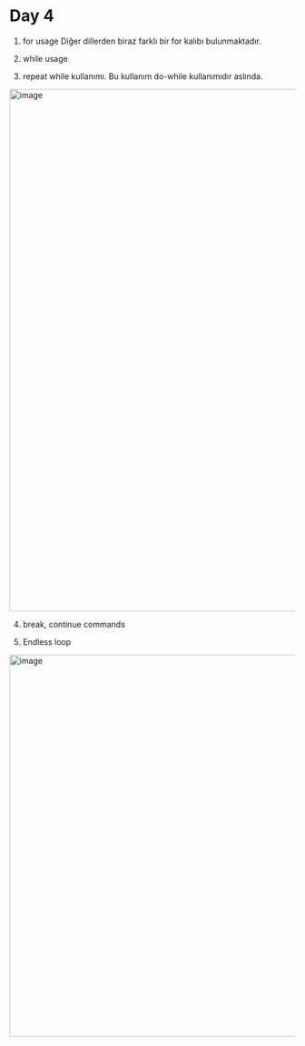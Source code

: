 # Day 4

1. for usage
Diğer dillerden biraz farklı bir for kalıbı bulunmaktadır.

2. while usage

3. repeat while kullanımı. Bu kullanım do-while kullanımıdır aslında.

<img width="919" alt="image" src="https://user-images.githubusercontent.com/56068905/187522833-7cb405cc-51e4-441b-8b63-f5ba56de7a96.png">

4. break, continue commands

5. Endless loop

<img width="672" alt="image" src="https://user-images.githubusercontent.com/56068905/187525865-8640bbb5-a772-48e1-9f79-728b6cc8ad72.png">

